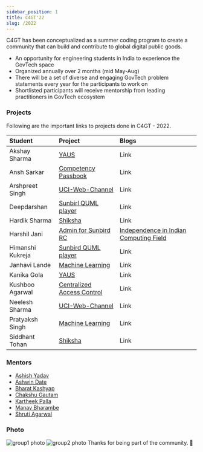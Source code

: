 ```yaml
---
sidebar_position: 1
title: C4GT'22
slug: /2022
---
```



C4GT has been conceptualized as a summer coding program to create a community that can build and contribute to global digital public goods.

* An opportunity for engineering students in India to experience the GovTech space
* Organized annually over 2 months (mid May-Aug)
* There will be a set of diverse and engaging GovTech problem statements every year for the participants to work on
* Shortlisted participants will receive mentorship from leading practitioners in GovTech ecosystem


### Projects
Following are the important links to projects done in C4GT - 2022.

| Student | Project | Blogs | 
| :--- | :--- | :-- |
| Akshay Sharma | [YAUS](/docs/2022/yaus) | Link |
| Ansh Sarkar | [Competency Passbook](/docs/2022/passbook) | Link |
| Arshpreet Singh | [UCI-Web-Channel](/docs/2022/uci) | Link |
| Deepdarshan | [Sunbirl QUML player](/docs/2022/sunbird-quml) | Link |
| Hardik Sharma | [Shiksha](/docs/2022/shiksha) | Link |
| Harshil Jani | [Admin for Sunbird RC](/docs/2022/admin) | [Independence in Indian Computing Field](https://medium.com/@harshiljani2002/independence-in-indian-computing-industry-ceb27fc047cb) |
| Himanshi Kukreja | [Sunbird QUML player](/docs/2022/sunbird-quml) | Link |
| Janhavi Lande | [Machine Learning](/docs/2022/ml-platform)| Link |
| Kanika Gola | [YAUS](/docs/2022/yaus) | Link |
| Kushboo Agarwal | [Centralized Access Control](/docs/2022/cac) | Link |
| Neelesh Sharma | [UCI-Web-Channel](/docs/2022/uci) | Link |
| Pratyaksh Singh | [Machine Learning](/docs/2022/ml-platform)| Link |
| Siddhant Tohan | [Shiksha](/docs/2022/shiksha) | Link |
### Mentors

* [Ashish Yadav](https://github.com/ashish-samagra)
* [Ashwin Date](https://github.com/coolbung)
* [Bharat Kashyap](https://github.com/bharatkashyap)
* [Chakshu Gautam](https://github.com/ChakshuGautam)
* [Kartheek Palla](https://github.com/pallakartheekreddy)
* [Manav Bharambe](https://github.com/anarchistMegabyte)
* [Shruti Agarwal](https://github.com/Shruti3004)

### Photo

![group1 photo](/img/c4gt22participants.jpeg)
![group2 photo](/img/c4gt23participants.jpeg)
Thanks for being part of the community. 💚
